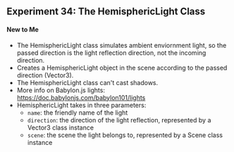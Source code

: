 ## Experiment 34: The HemisphericLight Class

#### New to Me
- The HemisphericLight class simulates ambient enviornment light, so the passed direction is the light reflection direction, not the incoming direction.
- Creates a HemisphericLight object in the scene according to the passed direction (Vector3).
- The HemisphericLight class can't cast shadows.
- More info on Babylon.js lights: https://doc.babylonjs.com/babylon101/lights
- HemisphericLight takes in three parameters:
  - `name`: the friendly name of the light
  - `direction`: the direction of the light reflection, represented by a Vector3 class instance
  - `scene`: the scene the light belongs to, represented by a Scene class instance